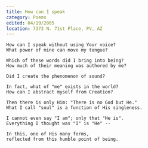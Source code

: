 ```yaml
---
title: How can I speak
category: Poems
edited: 04/19/2005
location: 7373 N. 71st Place, PV, AZ
---
```


    How can I speak without using Your voice?
    What power of mine can move my tongue?

    Which of these words did I bring into being?
    How much of their meaning was authored by me?

    Did I create the phenomenon of sound?

    In fact, what of "me" exists in the world?
    How can I abstract myself from Creation?

    Then there is only Him: "There is no God but He."
    What I call "soul" is a function of His singleness.

    I cannot even say "I am"; only that "He is".
    Everything I thought was "I" is "He" --

    In this, one of His many forms,
    reflected from this humble point of being.


